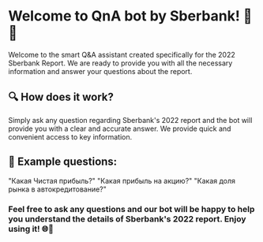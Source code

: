 # Welcome to QnA bot by Sberbank! 🚀🤖

Welcome to the smart Q&A assistant created specifically for the 2022 Sberbank Report. We are ready to provide you with all the necessary information and answer your questions about the report.

## 🔍 How does it work?
Simply ask any question regarding Sberbank's 2022 report and the bot will provide you with a clear and accurate answer. We provide quick and convenient access to key information.

## 💬 Example questions:

"Какая Чистая прибыль?"
"Какая прибыль на акцию?"
"Какая доля рынка в автокредитование?"

### Feel free to ask any questions and our bot will be happy to help you understand the details of Sberbank's 2022 report. Enjoy using it! 🌐💼
